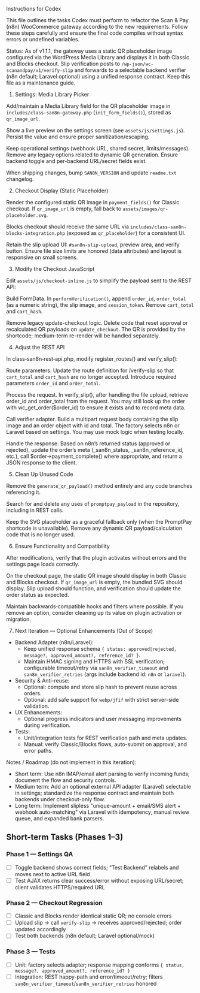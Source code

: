 Instructions for Codex

This file outlines the tasks Codex must perform to refactor the Scan & Pay (n8n) WooCommerce gateway according to the new requirements. Follow these steps carefully and ensure the final code compiles without syntax errors or undefined variables.

Status: As of v1.1.1, the gateway uses a static QR placeholder image configured via the WordPress Media Library and displays it in both Classic and Blocks checkout. Slip verification posts to `/wp-json/wc-scanandpay/v1/verify-slip` and forwards to a selectable backend verifier (n8n default; Laravel optional) using a unified response contract. Keep this file as a maintenance guide.

1. Settings: Media Library Picker

Add/maintain a Media Library field for the QR placeholder image in `includes/class-san8n-gateway.php` (`init_form_fields()`), stored as `qr_image_url`.

Show a live preview on the settings screen (see `assets/js/settings.js`). Persist the value and ensure proper sanitization/escaping.

Keep operational settings (webhook URL, shared secret, limits/messages). Remove any legacy options related to dynamic QR generation. Ensure backend toggle and per-backend URL/secret fields exist.

When shipping changes, bump `SAN8N_VERSION` and update `readme.txt` changelog.

2. Checkout Display (Static Placeholder)

Render the configured static QR image in `payment_fields()` for Classic checkout. If `qr_image_url` is empty, fall back to `assets/images/qr-placeholder.svg`.

Blocks checkout should receive the same URL via `includes/class-san8n-blocks-integration.php` (exposed as `qr_placeholder`) for a consistent UI.

Retain the slip upload UI: `#san8n-slip-upload`, preview area, and verify button. Ensure file size limits are honored (data attributes) and layout is responsive on small screens.

3. Modify the Checkout JavaScript

Edit `assets/js/checkout-inline.js` to simplify the payload sent to the REST API:

Build FormData. In `performVerification()`, append `order_id`, `order_total` (as a numeric string), the slip image, and `session_token`. Remove `cart_total` and `cart_hash`.

Remove legacy update-checkout logic. Delete code that reset approval or recalculated QR payloads on `update_checkout`. The QR is provided by the shortcode; medium-term re-render will be handled separately.

4. Adjust the REST API

In class‑san8n‑rest‑api.php, modify register_routes() and verify_slip():

Route parameters. Update the route definition for /verify-slip so that `cart_total` and `cart_hash` are no longer accepted. Introduce required parameters `order_id` and `order_total`.

Process the request. In verify_slip(), after handling the file upload, retrieve order_id and order_total from the request. You may still look up the order with wc_get_order($order_id) to ensure it exists and to record meta data.

Call verifier adapter. Build a multipart request body containing the slip image and an order object with id and total. The factory selects n8n or Laravel based on settings. You may use mock logic when testing locally.

Handle the response. Based on n8n’s returned status (approved or rejected), update the order’s meta (_san8n_status, _san8n_reference_id, etc.), call $order->payment_complete() where appropriate, and return a JSON response to the client.

5. Clean Up Unused Code

Remove the `generate_qr_payload()` method entirely and any code branches referencing it.

Search for and delete any uses of `promptpay_payload` in the repository, including in REST calls.

Keep the SVG placeholder as a graceful fallback only (when the PromptPay shortcode is unavailable). Remove any dynamic QR payload/calculation code that is no longer used.

6. Ensure Functionality and Compatibility

After modifications, verify that the plugin activates without errors and the settings page loads correctly.

On the checkout page, the static QR image should display in both Classic and Blocks checkout. If `qr_image_url` is empty, the bundled SVG should display. Slip upload should function, and verification should update the order status as expected.

Maintain backwards‑compatible hooks and filters where possible. If you remove an option, consider cleaning up its value on plugin activation or migration.

7. Next Iteration — Optional Enhancements (Out of Scope)

- Backend Adapter (n8n/Laravel):
  - Keep unified response schema `{ status: approved|rejected, message?, approved_amount?, reference_id? }`.
  - Maintain HMAC signing and HTTPS with SSL verification; configurable timeout/retry via `san8n_verifier_timeout` and `san8n_verifier_retries` (args include backend id: `n8n` or `laravel`).
- Security & Anti-reuse:
  - Optional: compute and store slip hash to prevent reuse across orders.
  - Optional: add safe support for `webp/jfif` with strict server-side validation.
- UX Enhancements:
  - Optional progress indicators and user messaging improvements during verification.
- Tests:
  - Unit/integration tests for REST verification path and meta updates.
  - Manual: verify Classic/Blocks flows, auto-submit on approval, and error paths.

Notes / Roadmap (do not implement in this iteration):
- Short term: Use n8n IMAP/email alert parsing to verify incoming funds; document the flow and security controls.
- Medium term: Add an optional external API adapter (Laravel) selectable in settings; standardize the response contract and maintain both backends under checkout-only flow.
- Long term: Implement slipless "unique-amount + email/SMS alert + webhook auto-matching" via Laravel with idempotency, manual review queue, and expanded bank parsers.

## Short-term Tasks (Phases 1–3)

### Phase 1 — Settings QA
- [ ] Toggle backend shows correct fields; “Test Backend” relabels and moves next to active URL field
- [ ] Test AJAX returns clear success/error without exposing URL/secret; client validates HTTPS/required URL

### Phase 2 — Checkout Regression
- [ ] Classic and Blocks render identical static QR; no console errors
- [ ] Upload slip → call `verify-slip` → receives approved/rejected; order updated accordingly
- [ ] Test both backends (n8n default; Laravel optional/mock)

### Phase 3 — Tests
- [ ] Unit: factory selects adapter; response mapping conforms `{ status, message?, approved_amount?, reference_id? }`
- [ ] Integration: REST happy-path and error/timeout/retry; filters `san8n_verifier_timeout`/`san8n_verifier_retries` honored